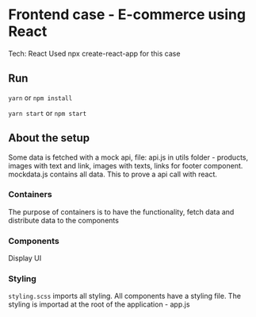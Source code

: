 # Frontend case - E-commerce using React
Tech:  React
Used npx create-react-app for this case

## Run
`yarn` or `npm install`

`yarn start` or `npm start`

## About the setup
Some data is fetched with a mock api, file: api.js in utils folder - products, images with text and link, images with texts, links for footer component. mockdata.js contains all data. This to prove a api call with react.

### Containers
The purpose of containers is to  have the functionality, fetch data and distribute data to the components

### Components
Display UI

### Styling
`styling.scss` imports all styling. All components have a styling file. The styling is importad at the root of the application - app.js
